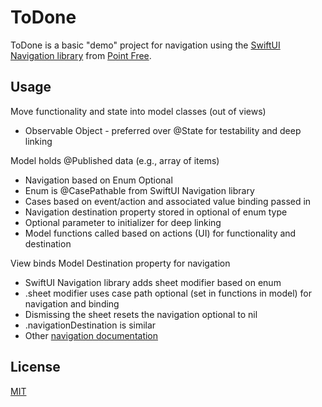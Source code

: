 # ToDone

ToDone is a basic "demo" project for navigation using the [SwiftUI Navigation library](https://github.com/pointfreeco/swiftui-navigation) from [Point Free](https://www.pointfree.co/).

## Usage

Move functionality and state into model classes (out of views)

* Observable Object - preferred over @State for testability and deep linking

Model holds @Published data (e.g., array of items)

* Navigation based on Enum Optional
* Enum is @CasePathable from SwiftUI Navigation library
* Cases based on event/action and associated value binding passed in
* Navigation destination property stored in optional of enum type
* Optional parameter to initializer for deep linking
* Model functions called based on actions (UI) for functionality and destination



View binds Model Destination property for navigation
* SwiftUI Navigation library adds sheet modifier based on enum
* .sheet modifier uses case path optional (set in functions in model) for navigation and binding
* Dismissing the sheet resets the navigation optional to nil
* .navigationDestination is similar
* Other [navigation documentation](https://swiftpackageindex.com/pointfreeco/swiftui-navigation/main/documentation/swiftuinavigation/navigation)

## License

[MIT](https://choosealicense.com/licenses/mit/)
